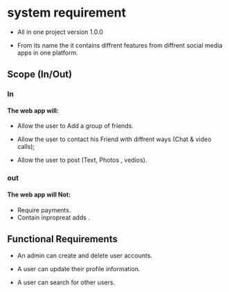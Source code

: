 # system requirement 



* All in one project version 1.0.0

* From its name the it contains diffrent features from diffrent social media apps in one platform.

## Scope (In/Out) 

### In 
#### The web app will: 

* Allow the user to Add a group of friends. 

* Allow the user to contact his Friend with diffrent ways (Chat & video calls); 

* Allow the user to post (Text, Photos , vedios).


### out 

#### The web app will Not: 

* Require payments.
* Contain inpropreat adds . 


## Functional Requirements

* An admin can create and delete user accounts.
* A user can update their profile information.

* A user can search for other users.



